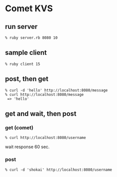 Comet KVS
=========

run server
----------

    % ruby server.rb 8080 10


sample client
-------------

    % ruby client 15


post, then get
--------------

    % curl -d 'hello' http://localhost:8080/message
    % curl http://localhost:8080/message
     => 'hello'

get and wait, then post
-----------------------

### get (comet)

    % curl http://localhost:8080/username

wait response 60 sec.

### post

    % curl -d 'shokai' http://localhost:8080/username
